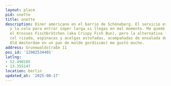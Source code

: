 ```yaml
---
layout: place
pid: onette
title: onette
description: Diner americano en el barrio de Schöneberg. El servicio es súper amable
  y la cola para entrar súper larga si llegas en mal momento. Me quedé sin probar
  el Krosses Fischbrötchen (aka Crispy Fish Bun), pero la alternativa (sandwich de
  col rizada, espinacas y acelgas estofadas, acompañadas de ensalada de col y queso
  Old Amsterdam en un pan de molde gordísimo) me gustó mucho.
address: Grunewaldstraße 11
poi_id: '12902534401'
latlng:
- 52.490185
- 13.355147
location: berlin
updated_at: '2025-08-17'
---
```

